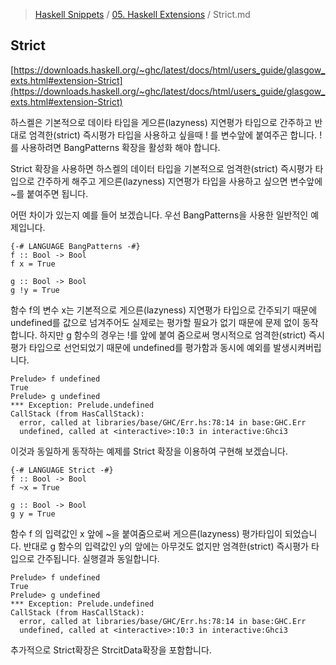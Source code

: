 > [Haskell Snippets](../README.md) / [05. Haskell Extensions](README.md) / Strict.md
## Strict
[https://downloads.haskell.org/~ghc/latest/docs/html/users_guide/glasgow_exts.html#extension-Strict](https://downloads.haskell.org/~ghc/latest/docs/html/users_guide/glasgow_exts.html#extension-Strict)

하스켈은 기본적으로 데이타 타입을 게으른(lazyness) 지연평가 타입으로 간주하고 반대로 엄격한(strict) 즉시평가 타입을 사용하고 싶을때 ! 를 변수앞에 붙여주곤 합니다. ! 를 사용하려면 BangPatterns 확장을 활성화 해야 합니다.

Strict 확장을 사용하면 하스켈의 데이터 타입을 기본적으로 엄격한(strict) 즉시평가 타입으로 간주하게 해주고 게으른(lazyness) 지연평가 타입을 사용하고 싶으면 변수앞에 ~를 붙여주면 됩니다.

어떤 차이가 있는지 예를 들어 보겠습니다. 우선 BangPatterns을 사용한 일반적인 예제입니다.
```
{-# LANGUAGE BangPatterns -#}
f :: Bool -> Bool
f x = True

g :: Bool -> Bool
g !y = True
```
함수 f의 변수 x는 기본적으로 게으른(lazyness) 지연평가 타입으로 간주되기 때문에 undefined를 값으로 넘겨주어도 실제로는 평가할 필요가 없기 때문에 문제 없이 동작합니다. 하지만 g 함수의 경우는 !를 앞에 붙여 줌으로써 명시적으로 엄격한(strict) 즉시 평가 타입으로 선언되었기 때문에 undefined를 평가함과 동시에 예외를 발생시켜버립니다. 

```
Prelude> f undefined
True
Prelude> g undefined
*** Exception: Prelude.undefined
CallStack (from HasCallStack):
  error, called at libraries/base/GHC/Err.hs:78:14 in base:GHC.Err
  undefined, called at <interactive>:10:3 in interactive:Ghci3
```

이것과 동일하게 동작하는 예제를 Strict 확장을 이용하여 구현해 보겠습니다.

```
{-# LANGUAGE Strict -#}
f :: Bool -> Bool
f ~x = True

g :: Bool -> Bool
g y = True
```

함수 f 의 입력값인 x 앞에 ~을 붙여줌으로써 게으른(lazyness) 평가타입이 되었습니다. 반대로 g 함수의 입력값인 y의 앞에는 아무것도 없지만 엄격한(strict) 즉시평가 타입으로 간주됩니다. 실행결과 동일합니다.

```
Prelude> f undefined
True
Prelude> g undefined
*** Exception: Prelude.undefined
CallStack (from HasCallStack):
  error, called at libraries/base/GHC/Err.hs:78:14 in base:GHC.Err
  undefined, called at <interactive>:10:3 in interactive:Ghci3
```

추가적으로 Strict확장은 StrcitData확장을 포함합니다.